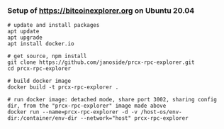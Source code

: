 ### Setup of https://bitcoinexplorer.org on Ubuntu 20.04

	# update and install packages
	apt update
	apt upgrade
	apt install docker.io
	
	# get source, npm install
	git clone https://github.com/janoside/prcx-rpc-explorer.git
	cd prcx-rpc-explorer
	
	# build docker image
	docker build -t prcx-rpc-explorer .

	# run docker image: detached mode, share port 3002, sharing config dir, from the "prcx-rpc-explorer" image made above
	docker run --name=prcx-rpc-explorer -d -v /host-os/env-dir:/container/env-dir --network="host" prcx-rpc-explorer
	